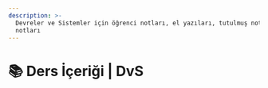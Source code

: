 ```yaml
---
description: >-
  Devreler ve Sistemler için öğrenci notları, el yazıları, tutulmuş notlar
  notları
---
```


# 📚 Ders İçeriği \| DvS
